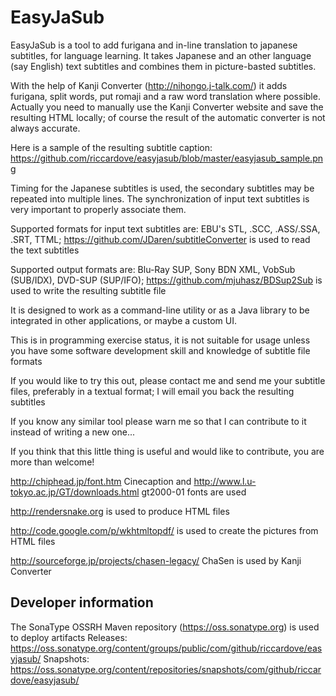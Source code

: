 EasyJaSub
=========

EasyJaSub is a tool to add furigana and in-line translation to japanese subtitles, for language learning. 
It takes Japanese and an other language (say English) text subtitles and combines them in picture-basted subtitles. 

With the help of Kanji Converter (http://nihongo.j-talk.com/) it adds furigana, split words, put romaji and a raw word translation where possible. 
Actually you need to manually use the Kanji Converter website and save the resulting HTML locally; 
of course the result of the automatic converter is not always accurate.

Here is a sample of the resulting subtitle caption: https://github.com/riccardove/easyjasub/blob/master/easyjasub_sample.png

Timing for the Japanese subtitles is used, the secondary subtitles may be repeated into multiple lines. 
The synchronization of input text subtitles is very important to properly associate them.

Supported formats for input text subtitles are: EBU's STL, .SCC, .ASS/.SSA, .SRT, TTML; 
https://github.com/JDaren/subtitleConverter is used to read the text subtitles

Supported output formats are: Blu-Ray SUP, Sony BDN XML, VobSub (SUB/IDX), DVD-SUP (SUP/IFO); 
https://github.com/mjuhasz/BDSup2Sub is used to write the resulting subtitle file

It is designed to work as a command-line utility or as a Java library to be integrated in other applications, or maybe a custom UI.

This is in programming exercise status, it is not suitable for usage unless you have some software development skill and knowledge of subtitle file formats

If you would like to try this out, please contact me and send me your subtitle files, preferably in a textual format; I will email you back the resulting subtitles

If you know any similar tool please warn me so that I can contribute to it instead of writing a new one...

If you think that this little thing is useful and would like to contribute, you are more than welcome!

http://chiphead.jp/font.htm Cinecaption and http://www.l.u-tokyo.ac.jp/GT/downloads.html gt2000-01 fonts are used

http://rendersnake.org is used to produce HTML files

http://code.google.com/p/wkhtmltopdf/ is used to create the pictures from HTML files

http://sourceforge.jp/projects/chasen-legacy/ ChaSen is used by Kanji Converter

Developer information
---------------------
The SonaType OSSRH Maven repository (https://oss.sonatype.org) is used to deploy artifacts
Releases: https://oss.sonatype.org/content/groups/public/com/github/riccardove/easyjasub/
Snapshots: https://oss.sonatype.org/content/repositories/snapshots/com/github/riccardove/easyjasub/
